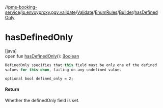 //[pms-booking-service](../../../../../index.md)/[io.envoyproxy.pgv.validate](../../../index.md)/[Validate](../../index.md)/[EnumRules](../index.md)/[Builder](index.md)/[hasDefinedOnly](has-defined-only.md)

# hasDefinedOnly

[java]\
open fun [hasDefinedOnly](has-defined-only.md)(): [Boolean](https://kotlinlang.org/api/core/kotlin-stdlib/kotlin/-boolean/index.html)

```kotlin
DefinedOnly specifies that this field must be only one of the defined
values for this enum, failing on any undefined value.

```
`optional bool defined_only = 2;`

#### Return

Whether the definedOnly field is set.